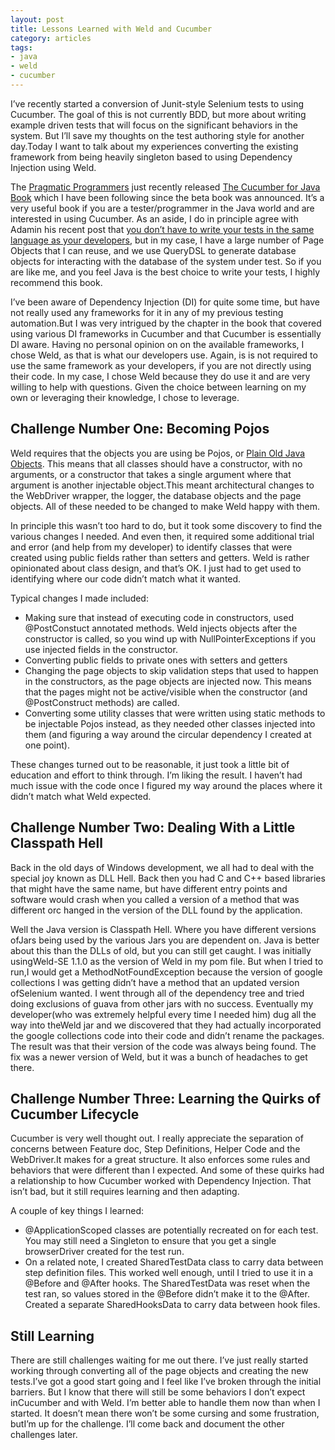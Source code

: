 ```yaml
---
layout: post
title: Lessons Learned with Weld and Cucumber
category: articles
tags:
- java
- weld
- cucumber
---
```


I’ve recently started a conversion of Junit-style Selenium tests to using Cucumber. The goal of this is not currently BDD, but more about writing example driven tests that will focus on the significant behaviors in the system. But I’ll save my thoughts on the test authoring style for another day.Today I want to talk about my experiences converting the existing framework from being heavily singleton based to using Dependency Injection using Weld.

The [Pragmatic Programmers](http://pragprog.com) just recently released [The Cucumber for Java Book](https://pragprog.com/book/srjcuc/the-cucumber-for-java-book) which I have been following since the beta book was announced. It’s a very useful book if you are a tester/programmer in the Java world and are interested in using Cucumber. As an aside, I do in principle agree with Adamin his recent post that [you don’t have to write your tests in the same language as your developers](http://sauceio.com/index.php/2015/02/stop-being-a-language-snob-debunking-the-but-our-application-is-written-in-x-myth/), but in my case, I have a large number of Page Objects that I can reuse, and we use QueryDSL to generate database objects for interacting with the database of the system under test. So if you are like me, and you feel Java is the best choice to write your tests, I highly recommend this book.

I’ve been aware of Dependency Injection (DI) for quite some time, but have not really used any frameworks for it in any of my previous testing automation.But I was very intrigued by the chapter in the book that covered using various DI frameworks in Cucumber and that Cucumber is essentially DI aware. Having no personal opinion on on the available frameworks, I chose Weld, as that is what our developers use. Again, is is not required to use the same framework as your developers, if you are not directly using their code. In my case, I chose Weld because they do use it and are very willing to help with questions. Given the choice between learning on my own or leveraging their knowledge, I chose to leverage.

## Challenge Number One: Becoming Pojos

Weld requires that the objects you are using be Pojos, or [Plain Old Java Objects](https://en.wikipedia.org/wiki/Plain_Old_Java_Object). This means that all classes should have a constructor, with no arguments, or a constructor that takes a single argument where that argument is another injectable object.This meant architectural changes to the WebDriver wrapper, the logger, the database objects and the page objects. All of these needed to be changed to make Weld happy with them.

In principle this wasn’t too hard to do, but it took some discovery to find the various changes I needed. And even then, it required some additional trial and error (and help from my developer) to identify classes that were created using public fields rather than setters and getters. Weld is rather opinionated about class design, and that’s OK. I just had to get used to identifying where our code didn’t match what it wanted.

Typical changes I made included:

  * Making sure that instead of executing code in constructors, used @PostConstuct annotated methods. Weld injects objects after the constructor is called, so you wind up with NullPointerExceptions if you use injected fields in the constructor.
  * Converting public fields to private ones with setters and getters
  * Changing the page objects to skip validation steps that used to happen in the constructors, as the page objects are injected now. This means that the pages might not be active/visible when the constructor (and @PostConstruct methods) are called.
  * Converting some utility classes that were written using static methods to be injectable Pojos instead, as they needed other classes injected into them (and figuring a way around the circular dependency I created at one point).

These changes turned out to be reasonable, it just took a little bit of
education and effort to think through. I’m liking the result. I haven’t had
much issue with the code once I figured my way around the places where it
didn’t match what Weld expected.

## Challenge Number Two: Dealing With a Little Classpath Hell

Back in the old days of Windows development, we all had to deal with the special joy known as DLL Hell. Back then you had C and C++ based libraries that might have the same name, but have different entry points and software would crash when you called a version of a method that was different orc hanged in the version of the DLL found by the application.

Well the Java version is Classpath Hell. Where you have different versions ofJars being used by the various Jars you are dependent on. Java is better about this than the DLLs of old, but you can still get caught. I was initially usingWeld-SE 1.1.0 as the version of Weld in my pom file. But when I tried to run,I would get a MethodNotFoundException because the version of google collections I was getting didn’t have a method that an updated version ofSelenium wanted. I went through all of the dependency tree and tried doing exclusions of guava from other jars with no success. Eventually my developer(who was extremely helpful every time I needed him) dug all the way into theWeld jar and we discovered that they had actually incorporated the google collections code into their code and didn’t rename the packages. The result was that their version of the code was always being found. The fix was a newer version of Weld, but it was a bunch of headaches to get there.

## Challenge Number Three: Learning the Quirks of Cucumber Lifecycle

Cucumber is very well thought out. I really appreciate the separation of concerns between Feature doc, Step Definitions, Helper Code and the WebDriver.It makes for a great structure. It also enforces some rules and behaviors that were different than I expected. And some of these quirks had a relationship to how Cucumber worked with Dependency Injection. That isn’t bad, but it still requires learning and then adapting.

A couple of key things I learned:

  * @ApplicationScoped classes are potentially recreated on for each test. You may still need a Singleton to ensure that you get a single browserDriver created for the test run.
  * On a related note, I created SharedTestData class to carry data between step definition files. This worked well enough, until I tried to use it in a @Before and @After hooks. The SharedTestData was reset when the test ran, so values stored in the @Before didn’t make it to the @After. Created a separate SharedHooksData to carry data between hook files.

## Still Learning

There are still challenges waiting for me out there. I’ve just really started working through converting all of the page objects and creating the new tests.I’ve got a good start going and I feel like I’ve broken through the initial barriers. But I know that there will still be some behaviors I don’t expect inCucumber and with Weld. I’m better able to handle them now than when I started. It doesn’t mean there won’t be some cursing and some frustration, butI’m up for the challenge. I’ll come back and document the other challenges later.

